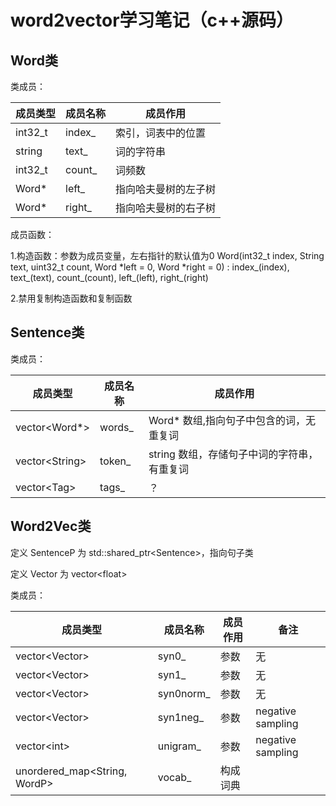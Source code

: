 # word2vector学习笔记（c++源码）

## Word类

类成员：

成员类型  | 成员名称 | 成员作用
---------|----------|---------
 int32_t | index_ | 索引，词表中的位置
 string  | text_  | 词的字符串
 int32_t | count_ | 词频数
 Word*   | left_  | 指向哈夫曼树的左子树
 Word*   | right_ | 指向哈夫曼树的右子树

 成员函数：

 1.构造函数：参数为成员变量，左右指针的默认值为0
Word(int32_t index, String text, uint32_t count, Word *left = 0, Word *right = 0) : index_(index), text_(text), count_(count), left_(left), right_(right)

 2.禁用复制构造函数和复制函数

## Sentence类

类成员：

成员类型|成员名称|成员作用
-------|-------|-------|
vector&lt;Word*>|words_|Word* 数组,指向句子中包含的词，无重复词
vector&lt;String>|token_|string 数组，存储句子中词的字符串，有重复词
vector&lt;Tag>|tags_|？

## Word2Vec类

定义 SentenceP 为 std::shared_ptr&lt;Sentence>，指向句子类

定义 Vector 为 vector&lt;float>

类成员：

成员类型|成员名称|成员作用|备注
-------|-------|-------|-------|
vector&lt;Vector>|syn0_|参数|无
vector&lt;Vector>|syn1_|参数|无
vector&lt;Vector>|syn0norm_|参数|无
vector&lt;Vector>|syn1neg_|参数|negative sampling
vector&lt;int>|unigram_|参数|negative sampling
unordered_map&lt;String, WordP>|vocab_|构成词典|
